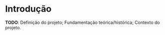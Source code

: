 # Introdução

**TODO**: Definição do projeto; Fundamentação teórica/histórica; Contexto do projeto.
